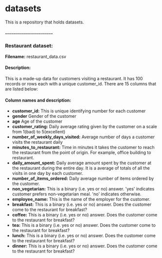 # datasets
This is a repository that holds datasets.


#### ------------------------
### Restaurant dataset:
<b>Filename:</b> restaurant_data.csv
#### Description: 
This is a made-up data for customers visiting a restaurant. It has 100 records or rows each with a unique customer_id. There are 15 columns that are listed below:

#### Column names and description: 
* <b> customer_id:</b> This is unique identifying number for each customer
* <b> gender</b> Gender of the customer
* <b> age</b> Age of the customer
* <b> customer_rating:</b>  Daily average rating given by the customer on a scale from 1(bad) to 5(excellent)
* <b> number_of_weekly_days_visited:</b>  Average number of days a customer visits the restaurant daily
* <b> minutes_to_restaurant:</b>  Time in minutes it takes the customer to reach the restaurant from the point of origin. For example, office building to restaurant.
* <b> daily_amount_spent:</b>  Daily average amount spent by the customer at the restaurant during the entire day. It is a average of totals of all the visits in one day by each customer.
* <b> number_of_items_ordered:</b>  Daily average number of items ordered by the customer.
* <b> non_vegetarian:</b>  This is a binary (i.e. yes or no) answer. 'yes' indicates customer prefers non-vegetarian meal. 'no' indicates otherwise.
* <b> employee_name:</b>  This is the name of the employer for the customer. 
* <b> breakfast:</b>  This is a binary (i.e. yes or no) answer. Does the customer come to the restaurant for breakfast?
* <b> coffee:</b>  This is a binary (i.e. yes or no) answer. Does the customer come to the restaurant for breakfast?
* <b> tea:</b>  This is a binary (i.e. yes or no) answer. Does the customer come to the restaurant for breakfast?
* <b> lunch:</b>  This is a binary (i.e. yes or no) answer. Does the customer come to the restaurant for breakfast?
* <b> dinner:</b>  This is a binary (i.e. yes or no) answer. Does the customer come to the restaurant for breakfast?

